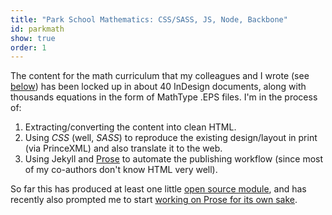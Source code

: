 ```yaml
---
title: "Park School Mathematics: CSS/SASS, JS, Node, Backbone"
id: parkmath
show: true
order: 1
---
```


The content for the math curriculum that my colleagues and I wrote (see [below](/resume/#curriculum-writing)) has been locked up in about 40 InDesign documents, along with thousands equations in the form of MathType .EPS files. I'm in the process of:

1. Extracting/converting the content into clean HTML.
2. Using *CSS* (well, *SASS*) to reproduce the existing design/layout in print (via
  PrinceXML) and also translate it to the web.
3. Using Jekyll and [Prose](http://github.com/prose/prose) to automate the publishing
  workflow (since most of my co-authors don't know HTML very well).

So far this has produced at least one little [open source module](https://github.com/anandthakker/prerender-mathjax), and has recently also 
prompted me to start [working on Prose for its own sake](https://github.com/prose/prose/commits?author=anandthakker).
